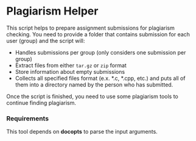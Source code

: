 # Plagiarism Helper
This script helps to prepare assignment submissions for plagiarism checking. You need to provide a folder that contains submission for each user (group) and the script will:
- Handles submissions per group (only considers one submission per group)
- Extract files from either `tar.gz` or `zip` format
- Store information about empty submissions
- Collects all specified files format (e.x. *.c, *.cpp, etc.) and puts all of them into a directory named by the person who has submitted.

Once the script is finished, you need to use some plagiarism tools to continue finding plagiarism. 

### Requirements
This tool depends on **docopts** to parse the input arguments.